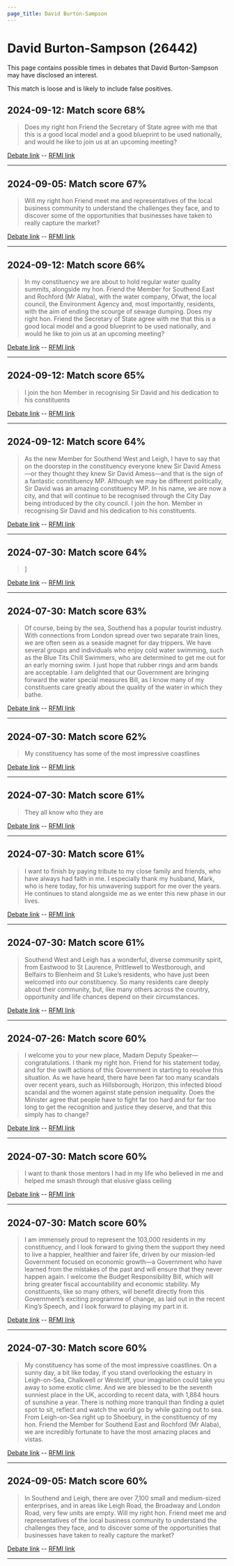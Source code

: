 ```yaml
---
page_title: David Burton-Sampson
---
```


# David Burton-Sampson  (26442)

This page contains possible times in debates that David Burton-Sampson may have disclosed an interest.

This match is loose and is likely to include false positives. 



## 2024-09-12: Match score 68%

>Does my right hon Friend the Secretary of State agree with me that this is a good local model and a good blueprint to be used nationally, and would he like to join us at an upcoming meeting?

[Debate link](https://www.theyworkforyou.com/debates/?id=2024-09-12b.944.1)  --  [RFMI link](https://www.theyworkforyou.com/mp/26442/register)


---



## 2024-09-05: Match score 67%

>Will my right hon Friend meet me and representatives of the local business community to understand the challenges they face, and to discover some of the opportunities that businesses have taken to really capture the market?

[Debate link](https://www.theyworkforyou.com/debates/?id=2024-09-05b.399.8)  --  [RFMI link](https://www.theyworkforyou.com/mp/26442/register)


---



## 2024-09-12: Match score 66%

>In my constituency we are about to hold regular water quality summits, alongside my hon. Friend the Member for Southend East and Rochford (Mr Alaba), with the water company, Ofwat, the local council, the Environment Agency and, most importantly, residents, with the aim of ending the scourge of sewage dumping. Does my right hon. Friend the Secretary of State agree with me that this is a good local model and a good blueprint to be used nationally, and would he like to join us at an upcoming meeting?

[Debate link](https://www.theyworkforyou.com/debates/?id=2024-09-12b.944.1)  --  [RFMI link](https://www.theyworkforyou.com/mp/26442/register)


---



## 2024-09-12: Match score 65%

>I join the hon Member in recognising Sir David and his dedication to his constituents

[Debate link](https://www.theyworkforyou.com/debates/?id=2024-09-12b.1026.1)  --  [RFMI link](https://www.theyworkforyou.com/mp/26442/register)


---



## 2024-09-12: Match score 64%

>As the new Member for Southend West and Leigh, I have to say that on the doorstep in the constituency everyone knew Sir David Amess—or they thought they knew Sir David Amess—and that is the sign of a fantastic constituency MP. Although we may be different politically, Sir David was an amazing constituency MP. In his name, we are now a city, and that will continue to be recognised through the City Day being introduced by the city council. I join the hon. Member in recognising Sir David and his dedication to his constituents.

[Debate link](https://www.theyworkforyou.com/debates/?id=2024-09-12b.1026.1)  --  [RFMI link](https://www.theyworkforyou.com/mp/26442/register)


---



## 2024-07-30: Match score 64%

>]

[Debate link](https://www.theyworkforyou.com/debates/?id=2024-07-30c.1231.1)  --  [RFMI link](https://www.theyworkforyou.com/mp/26442/register)


---



## 2024-07-30: Match score 63%

>Of course, being by the sea, Southend has a popular tourist industry. With connections from London spread over two separate train lines, we are often seen as a seaside magnet for day trippers. We have several groups and individuals who enjoy cold water swimming, such as the Blue Tits Chill Swimmers, who are determined to get me out for an early morning swim. I just hope that rubber rings and arm bands are acceptable. I am delighted that our Government are bringing forward the water special measures Bill, as I know many of my constituents care greatly about the quality of the water in which they bathe.

[Debate link](https://www.theyworkforyou.com/debates/?id=2024-07-30c.1231.1)  --  [RFMI link](https://www.theyworkforyou.com/mp/26442/register)


---



## 2024-07-30: Match score 62%

>My constituency has some of the most impressive coastlines

[Debate link](https://www.theyworkforyou.com/debates/?id=2024-07-30c.1231.1)  --  [RFMI link](https://www.theyworkforyou.com/mp/26442/register)


---



## 2024-07-30: Match score 61%

>They all know who they are

[Debate link](https://www.theyworkforyou.com/debates/?id=2024-07-30c.1231.1)  --  [RFMI link](https://www.theyworkforyou.com/mp/26442/register)


---



## 2024-07-30: Match score 61%

>I want to finish by paying tribute to my close family and friends, who have always had faith in me. I especially thank my husband, Mark, who is here today, for his unwavering support for me over the years. He continues to stand alongside me as we enter this new phase in our lives.

[Debate link](https://www.theyworkforyou.com/debates/?id=2024-07-30c.1231.1)  --  [RFMI link](https://www.theyworkforyou.com/mp/26442/register)


---



## 2024-07-30: Match score 61%

>Southend West and Leigh has a wonderful, diverse community spirit, from Eastwood to St Laurence, Prittlewell to Westborough, and Belfairs to Blenheim and St Luke’s  residents, who have just been welcomed into our constituency. So many residents care deeply about their community, but, like many others across the country, opportunity and life chances depend on their circumstances.

[Debate link](https://www.theyworkforyou.com/debates/?id=2024-07-30c.1231.1)  --  [RFMI link](https://www.theyworkforyou.com/mp/26442/register)


---



## 2024-07-26: Match score 60%

>I welcome you to your new place, Madam Deputy Speaker—congratulations. I thank my right hon. Friend for his statement today, and for the swift actions of this Government in starting to resolve this situation. As we have heard, there have been far too many scandals over recent years, such as Hillsborough, Horizon, this infected blood scandal and the women against state pension inequality. Does the Minister agree that people have to fight far too hard and for far too long to get the recognition and justice they deserve, and that this simply has to change?

[Debate link](https://www.theyworkforyou.com/debates/?id=2024-07-26d.934.0)  --  [RFMI link](https://www.theyworkforyou.com/mp/26442/register)


---



## 2024-07-30: Match score 60%

>I want to thank those mentors I had in my life who believed in me and helped me smash through that elusive glass ceiling

[Debate link](https://www.theyworkforyou.com/debates/?id=2024-07-30c.1231.1)  --  [RFMI link](https://www.theyworkforyou.com/mp/26442/register)


---



## 2024-07-30: Match score 60%

>I am immensely proud to represent the 103,000 residents in my constituency, and I look forward to giving them the support they need to live a happier, healthier and fairer life, driven by our mission-led Government focused on economic growth—a Government who have learned from the mistakes of the past and will ensure that they never happen again. I welcome the Budget Responsibility Bill, which will bring greater fiscal accountability and economic stability. My constituents, like so many others, will benefit directly from this Government’s exciting programme of change, as laid out in the recent King’s Speech, and I look forward to playing my part in it.

[Debate link](https://www.theyworkforyou.com/debates/?id=2024-07-30c.1231.1)  --  [RFMI link](https://www.theyworkforyou.com/mp/26442/register)


---



## 2024-07-30: Match score 60%

>My constituency has some of the most impressive coastlines. On a sunny day, a bit like today, if you stand overlooking the estuary in Leigh-on-Sea, Chalkwell or Westcliff, your imagination could take you away to some exotic clime. And we are blessed to be the seventh sunniest place in the UK, according to recent data, with 1,884 hours of sunshine a year. There is nothing more tranquil than finding a quiet spot to sit, reflect and watch the world go by while gazing out to sea. From Leigh-on-Sea right up to Shoebury, in the constituency of my hon. Friend the Member for Southend East and Rochford (Mr Alaba), we are incredibly fortunate to have the most amazing places and vistas.

[Debate link](https://www.theyworkforyou.com/debates/?id=2024-07-30c.1231.1)  --  [RFMI link](https://www.theyworkforyou.com/mp/26442/register)


---



## 2024-09-05: Match score 60%

>In Southend and Leigh, there are over 7,100 small and medium-sized enterprises, and in areas like Leigh Road, the Broadway and London Road, very few units are empty. Will my right hon. Friend meet me and representatives of the local business community to understand the challenges they face, and to discover some of the opportunities that businesses have taken to really capture the market?

[Debate link](https://www.theyworkforyou.com/debates/?id=2024-09-05b.399.8)  --  [RFMI link](https://www.theyworkforyou.com/mp/26442/register)


---


